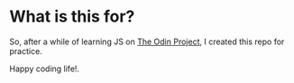 # What is this for?

So, after a while of learning JS on [The Odin Project](https://www.theodinproject.com/lessons/foundations-recipes), I created this repo for practice.

Happy coding life!.